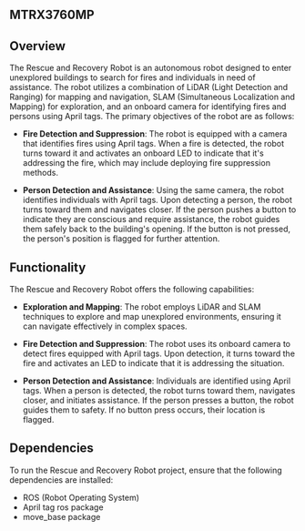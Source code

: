## MTRX3760MP
## Overview

The Rescue and Recovery Robot is an autonomous robot designed to enter unexplored buildings to search for fires and individuals in need of assistance. The robot utilizes a combination of LiDAR (Light Detection and Ranging) for mapping and navigation, SLAM (Simultaneous Localization and Mapping) for exploration, and an onboard camera for identifying fires and persons using April tags. The primary objectives of the robot are as follows:

- **Fire Detection and Suppression**: The robot is equipped with a camera that identifies fires using April tags. When a fire is detected, the robot turns toward it and activates an onboard LED to indicate that it's addressing the fire, which may include deploying fire suppression methods.

- **Person Detection and Assistance**: Using the same camera, the robot identifies individuals with April tags. Upon detecting a person, the robot turns toward them and navigates closer. If the person pushes a button to indicate they are conscious and require assistance, the robot guides them safely back to the building's opening. If the button is not pressed, the person's position is flagged for further attention.

## Functionality

The Rescue and Recovery Robot offers the following capabilities:

- **Exploration and Mapping**: The robot employs LiDAR and SLAM techniques to explore and map unexplored environments, ensuring it can navigate effectively in complex spaces.

- **Fire Detection and Suppression**: The robot uses its onboard camera to detect fires equipped with April tags. Upon detection, it turns toward the fire and activates an LED to indicate that it is addressing the situation.

- **Person Detection and Assistance**: Individuals are identified using April tags. When a person is detected, the robot turns toward them, navigates closer, and initiates assistance. If the person presses a button, the robot guides them to safety. If no button press occurs, their location is flagged.

## Dependencies

To run the Rescue and Recovery Robot project, ensure that the following dependencies are installed:

- ROS (Robot Operating System)
- April tag ros package
- move_base package
  
